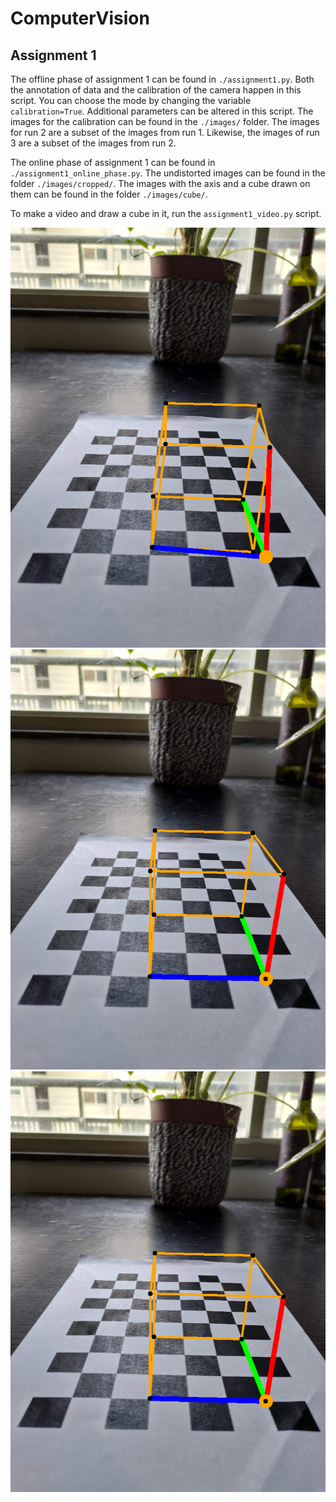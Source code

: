 # ComputerVision

## Assignment 1

The offline phase of assignment 1 can be found in `./assignment1.py`. Both the annotation of data and the calibration of the camera happen in this script. You can choose the mode by changing the variable `calibration=True`. Additional parameters can be altered in this script. The images for the calibration can be found in the `./images/` folder. The images for run 2 are a subset of the images from run 1. Likewise, the images of run 3 are a subset of the images from run 2.

The online phase of assignment 1 can be found in `./assignment1_online_phase.py`. The undistorted images can be found in the folder `./images/cropped/`. The images with the axis and a cube drawn on them can be found in the folder `./images/cube/`.

To make a video and draw a cube in it, run the `assignment1_video.py` script.

![Result Run 1](images/cube/image_run1.png)
![Result Run 2](images/cube/image_run2.png)
![Result Run 3](images/cube/image_run3.png)
